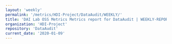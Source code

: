 ```yaml
---
layout: 'weekly'
permalink: '/metrics/HDI-Project/DataAudit/WEEKLY/'
title: 'DAI Lab OSS Metrics Metrics report for DataAudit | WEEKLY-REPORT-2020-01-09'
organization: 'HDI-Project'
repository: 'DataAudit'
current_date: '2020-01-09'
---
```

